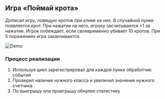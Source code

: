 ## Игра «Поймай крота»

Дописал игру, ловящую кротов при клике на них. 
В случайной лунке появляется крот. При нажатии на него, 
игроку засчитывается +1 за нажатие. 
Игрок побеждает, если своевременно убивает 10 кротов. 
При 5 поражениях игра заканчивается.

![Demo](./demo.gif)

### Процесс реализации

1. Используя цикл зарегистрировал для каждой лунки обработчик событий
2. Проверил наличие нужного класса и увеличил значение нужного счетчика
3. По выигрышу или проигрышу обнулил статистику
